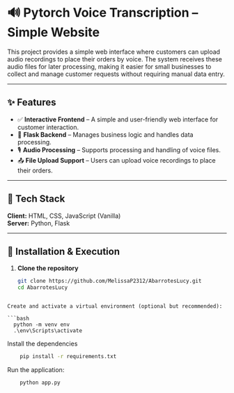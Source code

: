 # 🔊 Pytorch Voice Transcription – Simple Website

This project provides a simple web interface where customers can upload audio recordings to place their orders by voice. The system receives these audio files for later processing, making it easier for small businesses to collect and manage customer requests without requiring manual data entry.

---

## ✨ Features

- ✅ **Interactive Frontend** – A simple and user-friendly web interface for customer interaction.  
- 🧠 **Flask Backend** – Manages business logic and handles data processing.  
- 🎙️ **Audio Processing** – Supports processing and handling of voice files.  
- 📤 **File Upload Support** – Users can upload voice recordings to place their orders.  

---

## 🧰 Tech Stack

**Client:** HTML, CSS, JavaScript (Vanilla)  
**Server:** Python, Flask  

---

## 🚀 Installation & Execution

1. **Clone the repository**

   ```bash
   git clone https://github.com/MelissaP2312/AbarrotesLucy.git
   cd AbarrotesLucy
```

Create and activate a virtual environment (optional but recommended):

```bash
  python -m venv env
  .\env\Scripts\activate
```

Install the dependencies

```bash
    pip install -r requirements.txt
```

Run the application:

```bash
    python app.py
```
